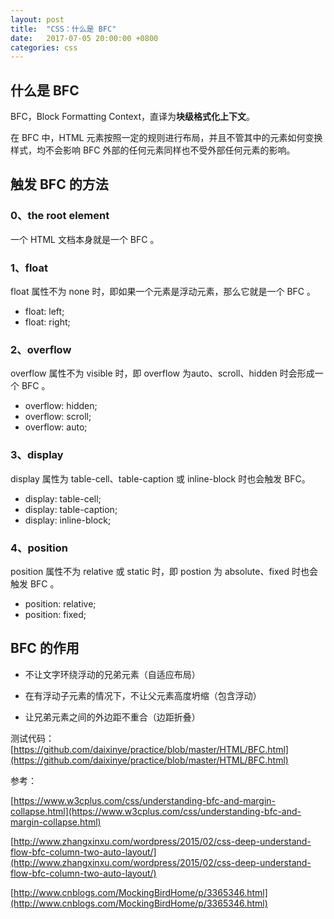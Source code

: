 ```yaml
---
layout: post
title:  "CSS：什么是 BFC"
date:   2017-07-05 20:00:00 +0800
categories: css
---
```


## 什么是 BFC

BFC，Block Formatting Context，直译为**块级格式化上下文**。

在 BFC 中，HTML 元素按照一定的规则进行布局，并且不管其中的元素如何变换样式，均不会影响 BFC 外部的任何元素同样也不受外部任何元素的影响。

## 触发 BFC 的方法

### 0、the root element

一个 HTML 文档本身就是一个 BFC 。

### 1、float

float 属性不为 none 时，即如果一个元素是浮动元素，那么它就是一个 BFC 。

* float: left;
* float: right;

### 2、overflow

overflow 属性不为 visible 时，即 overflow 为auto、scroll、hidden 时会形成一个 BFC 。

* overflow: hidden;
* overflow: scroll;
* overflow: auto; 

### 3、display

display 属性为 table-cell、table-caption 或 inline-block 时也会触发 BFC。

* display: table-cell;
* display: table-caption;
* display: inline-block;

### 4、position

position 属性不为 relative 或 static 时，即 postion 为 absolute、fixed 时也会触发 BFC 。

* position: relative;
* position: fixed;

## BFC 的作用

* 不让文字环绕浮动的兄弟元素（自适应布局）

* 在有浮动子元素的情况下，不让父元素高度坍缩（包含浮动）

* 让兄弟元素之间的外边距不重合（边距折叠）

测试代码：[https://github.com/daixinye/practice/blob/master/HTML/BFC.html](https://github.com/daixinye/practice/blob/master/HTML/BFC.html)

参考：

[https://www.w3cplus.com/css/understanding-bfc-and-margin-collapse.html](https://www.w3cplus.com/css/understanding-bfc-and-margin-collapse.html)

[http://www.zhangxinxu.com/wordpress/2015/02/css-deep-understand-flow-bfc-column-two-auto-layout/](http://www.zhangxinxu.com/wordpress/2015/02/css-deep-understand-flow-bfc-column-two-auto-layout/)

[http://www.cnblogs.com/MockingBirdHome/p/3365346.html](http://www.cnblogs.com/MockingBirdHome/p/3365346.html)


